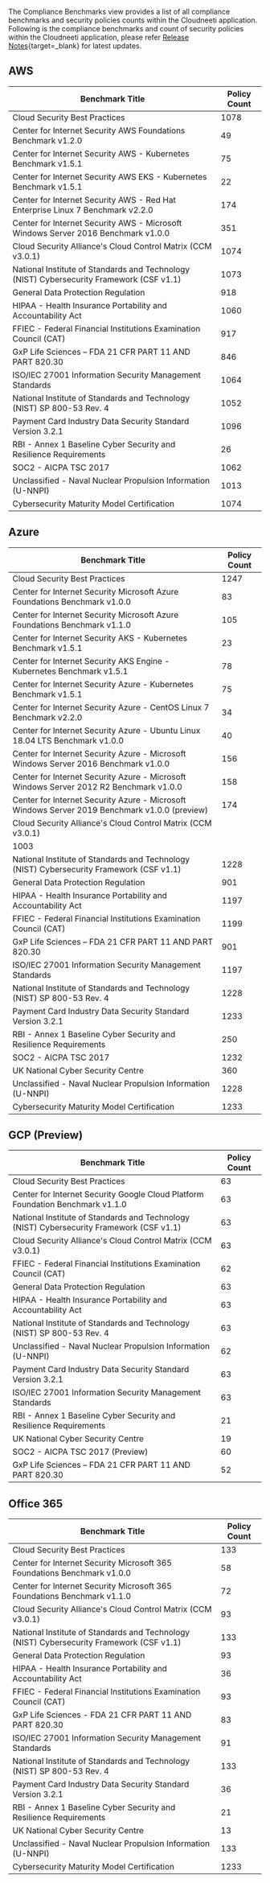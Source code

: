 
The Compliance Benchmarks view provides a list of all compliance benchmarks and security policies counts within the Cloudneeti application. Following is the compliance benchmarks and count of security policies within the Cloudneeti application, please refer [Release Notes](../../releaseNotes/2020/){target=_blank} for latest updates.

AWS
---

| Benchmark Title                                                                          | Policy Count |
|------------------------------------------------------------------------------------------|--------------|
| Cloud Security Best Practices                                                            | 1078          |
| Center for Internet Security AWS Foundations Benchmark v1.2.0                            | 49           |
| Center for Internet Security AWS - Kubernetes Benchmark v1.5.1                           | 75           |
| Center for Internet Security AWS EKS - Kubernetes Benchmark v1.5.1                       | 22           |
| Center for Internet Security AWS - Red Hat Enterprise Linux 7 Benchmark v2.2.0           | 174          |
| Center for Internet Security AWS - Microsoft Windows Server 2016 Benchmark v1.0.0        | 351          |
| Cloud Security Alliance's Cloud Control Matrix (CCM v3.0.1)                              | 1074        |
| National Institute of Standards and Technology (NIST) Cybersecurity Framework (CSF v1.1) | 1073          |
| General Data Protection Regulation                                                       | 918          |
| HIPAA - Health Insurance Portability and Accountability Act                              | 1060          |
| FFIEC - Federal Financial Institutions Examination Council (CAT)                         | 917          |
| GxP Life Sciences – FDA 21 CFR PART 11 AND PART 820.30                                   | 846          |
| ISO/IEC 27001 Information Security Management Standards                                  | 1064          |
| National Institute of Standards and Technology (NIST) SP 800-53 Rev. 4                   | 1052          |
| Payment Card Industry Data Security Standard Version 3.2.1                               | 1096          |
| RBI - Annex 1 Baseline Cyber Security and Resilience Requirements                        | 26           |
| SOC2 - AICPA TSC 2017                                                                    | 1062          |
| Unclassified - Naval Nuclear Propulsion Information (U-NNPI)                             | 1013          |
| Cybersecurity Maturity Model Certification                             | 1074          |


Azure
-----

| Benchmark Title                                                                          | Policy Count |
|------------------------------------------------------------------------------------------|--------------|
| Cloud Security Best Practices                                                            | 1247         |
| Center for Internet Security Microsoft Azure Foundations Benchmark v1.0.0                | 83           |
| Center for Internet Security Microsoft Azure Foundations Benchmark v1.1.0                | 105          |
| Center for Internet Security AKS - Kubernetes Benchmark v1.5.1                           | 23           |
| Center for Internet Security AKS Engine - Kubernetes Benchmark v1.5.1                    | 78           |
| Center for Internet Security Azure - Kubernetes Benchmark v1.5.1                         | 75           |
| Center for Internet Security Azure - CentOS Linux 7 Benchmark v2.2.0                     | 34           |
| Center for Internet Security Azure - Ubuntu Linux 18.04 LTS Benchmark v1.0.0             | 40           |
| Center for Internet Security Azure - Microsoft Windows Server 2016 Benchmark v1.0.0      | 156          |
| Center for Internet Security Azure - Microsoft Windows Server 2012 R2 Benchmark v1.0.0   | 158          |
| Center for Internet Security Azure - Microsoft Windows Server 2019 Benchmark v1.0.0 (preview) | 174      |
| Cloud Security Alliance's Cloud Control Matrix (CCM v3.0.1)                    | 
1003          |
| National Institute of Standards and Technology (NIST) Cybersecurity Framework (CSF v1.1) | 1228         |
| General Data Protection Regulation                                                       | 901          |
| HIPAA - Health Insurance Portability and Accountability Act                              | 1197          |
| FFIEC - Federal Financial Institutions Examination Council (CAT)                         | 1199          |
| GxP Life Sciences – FDA 21 CFR PART 11 AND PART 820.30                                   | 901          |
| ISO/IEC 27001 Information Security Management Standards                                  | 1197          |
| National Institute of Standards and Technology (NIST) SP 800-53 Rev. 4                   | 1228         |
| Payment Card Industry Data Security Standard Version 3.2.1                               | 1233          |
| RBI - Annex 1 Baseline Cyber Security and Resilience Requirements                        | 250          |
| SOC2 - AICPA TSC 2017                                                                    | 1232          |
| UK National Cyber Security Centre                                                        | 360          |
| Unclassified - Naval Nuclear Propulsion Information (U-NNPI)                             | 1228         |
| Cybersecurity Maturity Model Certification                             | 1233          |

GCP (Preview)
-------------

| **Benchmark Title**           | **Policy Count** |
|-------------------------------|------------------|
| Cloud Security Best Practices | 63               |
| Center for Internet Security Google Cloud Platform Foundation Benchmark v1.1.0             | 63               |
| National Institute of Standards and Technology (NIST) Cybersecurity Framework (CSF v1.1)   | 63               |
| Cloud Security Alliance's Cloud Control Matrix (CCM v3.0.1)                                | 63               |
| FFIEC - Federal Financial Institutions Examination Council (CAT)                           | 62               |
| General Data Protection Regulation                          | 63                           |
| HIPAA - Health Insurance Portability and Accountability Act                                | 63               |
| National Institute of Standards and Technology (NIST) SP 800-53 Rev. 4                     | 63               |
| Unclassified - Naval Nuclear Propulsion Information (U-NNPI)                               | 62               |
| Payment Card Industry Data Security Standard Version 3.2.1                                 | 63               |
| ISO/IEC 27001 Information Security Management Standards                                    | 63               |
| RBI - Annex 1 Baseline Cyber Security and Resilience Requirements                          | 21               |
| UK National Cyber Security Centre                                                          | 19               |
| SOC2 - AICPA TSC 2017 (Preview)                                                            | 60               |
| GxP Life Sciences – FDA 21 CFR PART 11 AND PART 820.30                                     | 52               |


Office 365
----------

| Benchmark Title                                                                          | Policy Count |
|------------------------------------------------------------------------------------------|--------------|
| Cloud Security Best Practices                                                            | 133          |
| Center for Internet Security Microsoft 365 Foundations Benchmark v1.0.0                  | 58           |
| Center for Internet Security Microsoft 365 Foundations Benchmark v1.1.0                  | 72           |
| Cloud Security Alliance's Cloud Control Matrix (CCM v3.0.1)                              | 93           |
| National Institute of Standards and Technology (NIST) Cybersecurity Framework (CSF v1.1) | 133          |
| General Data Protection Regulation                                                       | 93           |
| HIPAA - Health Insurance Portability and Accountability Act                              | 36           |
| FFIEC - Federal Financial Institutions Examination Council (CAT)                         | 93           |
| GxP Life Sciences - FDA 21 CFR PART 11 AND PART 820.30                                   | 83           |
| ISO/IEC 27001 Information Security Management Standards                                  | 91           |
| National Institute of Standards and Technology (NIST) SP 800-53 Rev. 4                   | 133          |
| Payment Card Industry Data Security Standard Version 3.2.1                               | 36           |
| RBI - Annex 1 Baseline Cyber Security and Resilience Requirements                        | 21           |
| UK National Cyber Security Centre                                                        | 13           |
| Unclassified - Naval Nuclear Propulsion Information (U-NNPI)                             | 133          |
| Cybersecurity Maturity Model Certification                             | 1233          |

